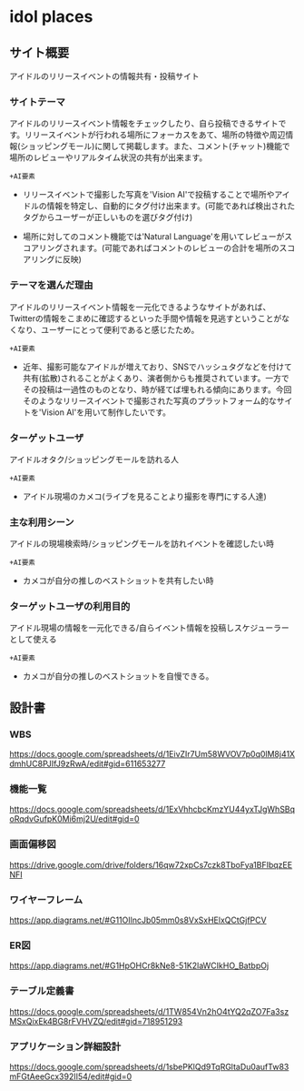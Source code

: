 # idol places

## サイト概要
アイドルのリリースイベントの情報共有・投稿サイト

### サイトテーマ
アイドルのリリースイベント情報をチェックしたり、自ら投稿できるサイトです。リリースイベントが行われる場所にフォーカスをあて、場所の特徴や周辺情報(ショッピングモール)に関して掲載します。また、コメント(チャット)機能で場所のレビューやリアルタイム状況の共有が出来ます。

`+AI要素`
- リリースイベントで撮影した写真を'Vision AI'で投稿することで場所やアイドルの情報を特定し、自動的にタグ付け出来ます。(可能であれば検出されたタグからユーザーが正しいものを選びタグ付け)

- 場所に対してのコメント機能では'Natural Language'を用いてレビューがスコアリングされます。(可能であればコメントのレビューの合計を場所のスコアリングに反映)

### テーマを選んだ理由
アイドルのリリースイベント情報を一元化できるようなサイトがあれば、Twitterの情報をこまめに確認するといった手間や情報を見逃すということがなくなり、ユーザーにとって便利であると感じたため。

`+AI要素`
- 近年、撮影可能なアイドルが増えており、SNSでハッシュタグなどを付けて共有(拡散)されることがよくあり、演者側からも推奨されています。一方でその投稿は一過性のものとなり、時が経てば埋もれる傾向にあります。今回そのようなリリースイベントで撮影された写真のプラットフォーム的なサイトを'Vision AI'を用いて制作したいです。

### ターゲットユーザ
アイドルオタク/ショッピングモールを訪れる人

`+AI要素`
- アイドル現場のカメコ(ライブを見ることより撮影を専門にする人達)

### 主な利用シーン
アイドルの現場検索時/ショッピングモールを訪れイベントを確認したい時

`+AI要素`
- カメコが自分の推しのベストショットを共有したい時

### ターゲットユーザの利用目的
アイドル現場の情報を一元化できる/自らイベント情報を投稿しスケジューラーとして使える

`+AI要素`
- カメコが自分の推しのベストショットを自慢できる。

## 設計書  

### WBS  
https://docs.google.com/spreadsheets/d/1EivZIr7Um58WVOV7p0q0lM8j41XdmhUC8PJIfJ9zRwA/edit#gid=611653277

### 機能一覧
https://docs.google.com/spreadsheets/d/1ExVhhcbcKmzYU44yxTJgWhSBqoRqdvGufpK0Mi6mj2U/edit#gid=0  

### 画面偏移図  
https://drive.google.com/drive/folders/16qw72xpCs7czk8TboFya1BFIbqzEENFI

### ワイヤーフレーム  
https://app.diagrams.net/#G11OIlncJb05mm0s8VxSxHElxQCtGjfPCV  

### ER図
https://app.diagrams.net/#G1HpOHCr8kNe8-51K2laWCIkHO_BatbpOj  

### テーブル定義書
https://docs.google.com/spreadsheets/d/1TW854Vn2hO4tYQ2qZO7Fa3szMSxQixEk4BG8rFVHVZQ/edit#gid=718951293  

### アプリケーション詳細設計
https://docs.google.com/spreadsheets/d/1sbePKlQd9TqRGltaDu0aufTw83mFGtAeeGcx392II54/edit#gid=0  
